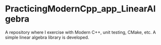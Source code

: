 # PracticingModernCpp_app_LinearAlgebra
A repository where I exercise with Modern C++, unit testing, CMake, etc. A simple linear algebra library is developed.
